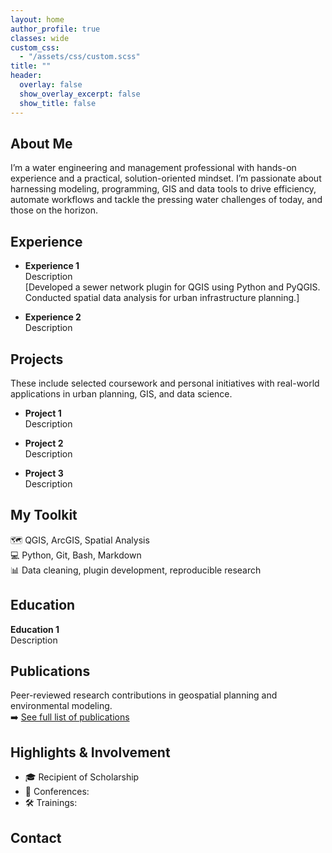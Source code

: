 ```yaml
---
layout: home
author_profile: true
classes: wide
custom_css:
  - "/assets/css/custom.scss"
title: ""
header:
  overlay: false
  show_overlay_excerpt: false
  show_title: false
---
```



## About Me

I’m a water engineering and management professional with hands-on experience and a practical, solution-oriented mindset. I’m passionate about harnessing modeling, programming, GIS and data tools to drive efficiency, automate workflows and tackle the pressing water challenges of today, and those on the horizon.


## Experience

- **Experience 1**  
  Description  
  [Developed a sewer network plugin for QGIS using Python and PyQGIS. Conducted spatial data analysis for urban infrastructure planning.]

- **Experience 2**  
  Description  



## Projects

These include selected coursework and personal initiatives with real-world applications in urban planning, GIS, and data science.

- **Project 1**  
  Description  

- **Project 2**  
  Description  

- **Project 3**  
  Description  



## My Toolkit

🗺️ QGIS, ArcGIS, Spatial Analysis  
💻 Python, Git, Bash, Markdown  
📊 Data cleaning, plugin development, reproducible research



## Education

**Education 1**  
Description  



## Publications

Peer-reviewed research contributions in geospatial planning and environmental modeling.  
➡️ [See full list of publications](/publications)



## Highlights & Involvement

- 🎓 Recipient of Scholarship  
- 🎤 Conferences:   
- 🛠️ Trainings:   



## Contact


